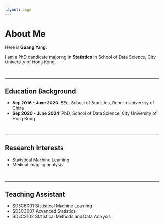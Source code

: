 ```yaml
---
layout: page
---
```


# About Me

Here is **Guang Yang**.

I am a PhD candidate majoring in **Statistics** in School of Data Science, City University of Hong Kong.

<br>

---

## Education Background

- **Sep 2016 - June 2020:** BEc, School of Statistics, Renmin University of China
- **Sep 2020 - June 2024:** PhD, School of Data Science, City University of Hong Kong

<br>

---

## Research Interests

- Statistical Machine Learning
- Medical imaging analysis

<br>

---

## Teaching Assistant

- SDSC6001 Statistical Machine Learning
- SDSC3007 Advanced Statistics
- SDSC2102 Statistical Methods and Data Analysis

<br>
